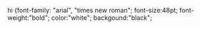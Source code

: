 hi {font-family: "arial", "times new roman";
    font-size:48pt;
    font-weight:"bold";
    color:"white";
    backgound:"black";
